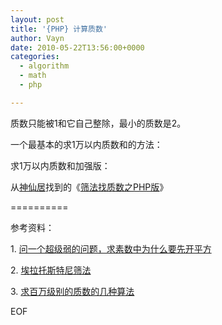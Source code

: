```yaml
---
layout: post
title: '{PHP} 计算质数'
author: Vayn
date: 2010-05-22T13:56:00+0000
categories: 
  - algorithm
  - math
  - php

---
```


<p>质数只能被1和它自己整除，最小的质数是2。</p>
<p>一个最基本的求1万以内质数和的方法：<br />
<script src="http://gist.github.com/409824.js?file=prime_number.php"></script></p>
<p>求1万以内质数和加强版：<br />
<script src="http://gist.github.com/409917.js"></script></p>
<p>从<a href="http://syre.blogbus.com/">神仙居</a>找到的《<a href="http://syre.blogbus.com/logs/5731300.html">筛法找质数之PHP版</a>》<br />
<script src="http://gist.github.com/409891.js?file=sieve_of_eratosthenes.php"></script></p>
<p>==========</p>
<p>参考资料：</p>
<p>1. <a href="http://topic.csdn.net/u/20090321/17/fb43f873-83c0-4aaf-8d96-a528355d8bf4.html">问一个超级弱的问题，求素数中为什么要先开平方</a></p>
<p>2. <a href="http://zh.wikipedia.org/zh-cn/%E5%9F%83%E6%8B%89%E6%89%98%E6%96%AF%E7%89%B9%E5%B0%BC%E7%AD%9B%E6%B3%95">埃拉托斯特尼筛法</a></p>
<p>3. <a href="http://luren84.spaces.live.com/blog/cns!F92125191404692A!370.entry">求百万级别的质数的几种算法</a></p>
<p>EOF</p>
